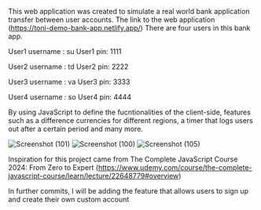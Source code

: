 This web application was created to simulate a real world bank application transfer between user accounts. 
The link to the web application (https://toni-demo-bank-app.netlify.app/)
There are four users in this bank app.

User1 username : su           User1 pin: 1111

User2 username : td           User2 pin: 2222

User3 username : va           User3 pin: 3333

User4 username : so           User4 pin: 4444

By using JavaScript to define the fucntionalities of the client-side, features such as a difference currencies for different regions, a timer that logs users out after a certain period     and many more.


![Screenshot (101)](https://github.com/user-attachments/assets/2f2a8221-243d-4918-b8f3-7aada4718b8d)
![Screenshot (100)](https://github.com/user-attachments/assets/1f3e34e0-7403-48a9-a4f4-6618ecbd7730)
![Screenshot (105)](https://github.com/user-attachments/assets/665078dd-7d3d-4922-9628-78e65b4e10cc)

Inspiration for this project came from The Complete JavaScript Course 2024: From Zero to Expert (https://www.udemy.com/course/the-complete-javascript-course/learn/lecture/22648779#overview)

In further commits, I will be adding the feature that allows users to sign up and create their own custom account
